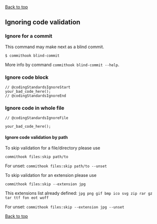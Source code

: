 [Back to top](../README.md)

## Ignoring code validation


### Ignore for a commit
This command may make next as a blind commit.
```
$ commithook blind-commit
```
More info by command `commithook blind-commit --help`.

### Ignore code block
```
// @codingStandardsIgnoreStart
your_bad_code_here();
// @codingStandardsIgnoreEnd
```

### Ignore code in whole file
```
// @codingStandardsIgnoreFile

your_bad_code_here();
```

#### Ignore code validation by path
To skip validation for a file/directory please use

`commithook files:skip path/to`

For unset:
`commithook files:skip path/to --unset`

To skip validation for an extension please use

`commithook files:skip --extension jpg`

This extensions list already defined:
`jpg png gif bmp ico svg zip rar gz tar ttf fon eot woff`

For unset:
`commithook files:skip --extension jpg --unset`

[Back to top](../README.md)


